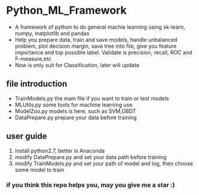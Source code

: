 # Python_ML_Framework
* A framework of python to do general machie learning using sk-learn, numpy, matplotlib and pandas
* Help you prepare data, train and save models, handle unbalanced problem, plot decision margin,
  save tree into file, give you feature importance and top possible label. Validate is precision,
  recall, ROC and F-measure,etc
* Now is only suit for Classification, later will update

## file introduction
* TrainModels.py   the main file if you want to train or test models
* MLUtils.py    some tools for machine learning use
* ModelZoo.py   models is here, such as SVM,GBDT
* DataPrepare.py   prepare your data before training

## user guide
1. install python2.7, better is Anaconda
2. modify  DataPrepare.py and set your data path before training
3. modify TrainModels.py and set your path of model and log, then choose some model to train

### if you think this repo helps you, may you give me a star :)




